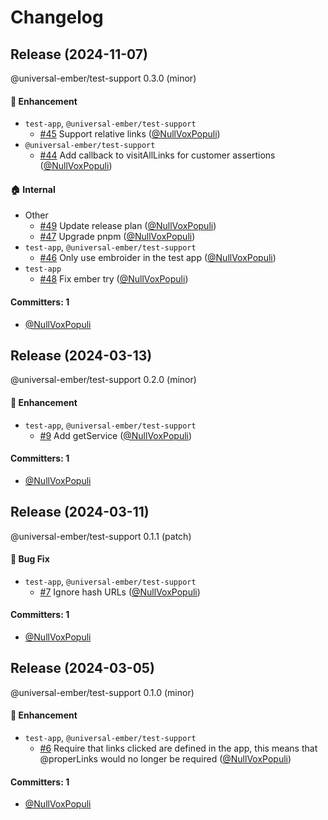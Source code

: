 # Changelog

## Release (2024-11-07)

@universal-ember/test-support 0.3.0 (minor)

#### :rocket: Enhancement
* `test-app`, `@universal-ember/test-support`
  * [#45](https://github.com/universal-ember/test-support/pull/45) Support relative links ([@NullVoxPopuli](https://github.com/NullVoxPopuli))
* `@universal-ember/test-support`
  * [#44](https://github.com/universal-ember/test-support/pull/44) Add callback to visitAllLinks for customer assertions ([@NullVoxPopuli](https://github.com/NullVoxPopuli))

#### :house: Internal
* Other
  * [#49](https://github.com/universal-ember/test-support/pull/49) Update release plan ([@NullVoxPopuli](https://github.com/NullVoxPopuli))
  * [#47](https://github.com/universal-ember/test-support/pull/47) Upgrade pnpm ([@NullVoxPopuli](https://github.com/NullVoxPopuli))
* `test-app`, `@universal-ember/test-support`
  * [#46](https://github.com/universal-ember/test-support/pull/46) Only use embroider in the test app ([@NullVoxPopuli](https://github.com/NullVoxPopuli))
* `test-app`
  * [#48](https://github.com/universal-ember/test-support/pull/48) Fix ember try ([@NullVoxPopuli](https://github.com/NullVoxPopuli))

#### Committers: 1
- [@NullVoxPopuli](https://github.com/NullVoxPopuli)

## Release (2024-03-13)

@universal-ember/test-support 0.2.0 (minor)

#### :rocket: Enhancement
* `test-app`, `@universal-ember/test-support`
  * [#9](https://github.com/universal-ember/test-support/pull/9) Add getService ([@NullVoxPopuli](https://github.com/NullVoxPopuli))

#### Committers: 1
- [@NullVoxPopuli](https://github.com/NullVoxPopuli)

## Release (2024-03-11)

@universal-ember/test-support 0.1.1 (patch)

#### :bug: Bug Fix
* `test-app`, `@universal-ember/test-support`
  * [#7](https://github.com/universal-ember/test-support/pull/7) Ignore hash URLs ([@NullVoxPopuli](https://github.com/NullVoxPopuli))

#### Committers: 1
- [@NullVoxPopuli](https://github.com/NullVoxPopuli)

## Release (2024-03-05)

@universal-ember/test-support 0.1.0 (minor)

#### :rocket: Enhancement
* `test-app`, `@universal-ember/test-support`
  * [#6](https://github.com/universal-ember/test-support/pull/6) Require that links clicked are defined in the app, this means that @properLinks would no longer be required ([@NullVoxPopuli](https://github.com/NullVoxPopuli))

#### Committers: 1
- [@NullVoxPopuli](https://github.com/NullVoxPopuli)
